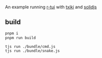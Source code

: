 An example running [r-tui](https://github.com/ahaoboy/r-tui) with [txiki](https://github.com/saghul/txiki.js) and [solidjs](https://github.com/solidjs/solid)


## build

```bash
pnpm i
pnpm run build

tjs run ./bundle/cmd.js
tjs run ./bundle/snake.js
```